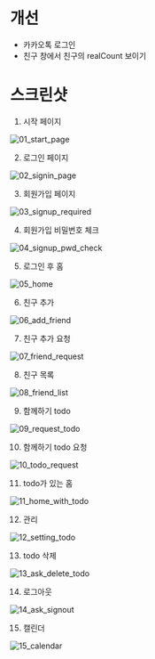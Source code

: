 # 개선

- 카카오톡 로그인
- 친구 창에서 친구의 realCount 보이기



# 스크린샷

1. 시작 페이지

![01_start_page](README.assets/01_start_page.png)

2. 로그인 페이지

![02_signin_page](README.assets/02_signin_page.png)

3. 회원가입 페이지

![03_signup_required](README.assets/03_signup_required.png)

4. 회원가입 비밀번호 체크

![04_signup_pwd_check](README.assets/04_signup_pwd_check.png)

5. 로그인 후 홈

![05_home](README.assets/05_home.png)

6. 친구 추가

![06_add_friend](README.assets/06_add_friend.png)

7. 친구 추가 요청

![07_friend_request](README.assets/07_friend_request.png)

8. 친구 목록

![08_friend_list](README.assets/08_friend_list.png)

9. 함께하기 todo

![09_request_todo](README.assets/09_request_todo.png)

10. 함께하기 todo 요청

![10_todo_request](README.assets/10_todo_request.png)

11. todo가 있는 홈

![11_home_with_todo](README.assets/11_home_with_todo.png)

12. 관리

![12_setting_todo](README.assets/12_setting_todo.png)

13. todo 삭제

![13_ask_delete_todo](README.assets/13_ask_delete_todo.png)

14. 로그아웃

![14_ask_signout](README.assets/14_ask_signout.png)

15. 캘린더

![15_calendar](README.assets/15_calendar.png)

